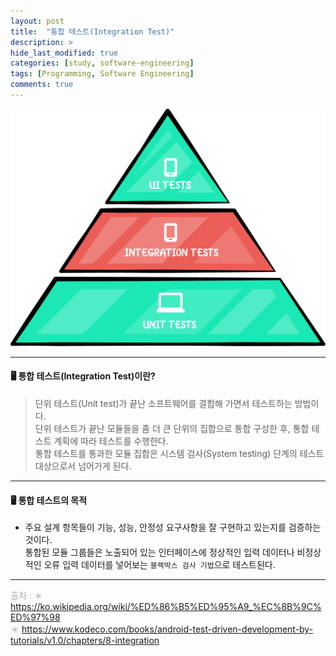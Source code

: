 ```yaml
---
layout: post
title:  "통합 테스트(Integration Test)"
description: >
hide_last_modified: true
categories: [study, software-engineering]
tags: [Programming, Software Engineering]
comments: true
---
```


<p align="center">
  <img src="/assets/img/blog/software_engineering/integration_test.png" style="width: 580px; height: auto;" />
</p>

-----

#### 🖥️ 통합 테스트(Integration Test)이란?

> 단위 테스트(Unit test)가 끝난 소프트웨어를 결합해 가면서 테스트하는 방법이다. <br>
단위 테스트가 끝난 모듈들을 좀 더 큰 단위의 집합으로 통합 구성한 후, 통합 테스트 계획에 따라 테스트를 수행한다.<br>
통합 테스트를 통과한 모듈 집합은 시스템 검사(System testing) 단계의 테스트 대상으로서 넘어가게 된다.

----

#### 🖥️ 통합 테스트의 목적

- 주요 설계 항목들이 기능, 성능, 안정성 요구사항을 잘 구현하고 있는지를 검증하는 것이다. <br>
통합된 모듈 그룹들은 노출되어 있는 인터페이스에 정상적인 입력 데이터나 비정상적인 오류 입력 데이터를 넣어보는 `블랙박스 검사 기법`으로 테스트된다.

-----
<span style="color:darkgray">출처 : 
＊ https://ko.wikipedia.org/wiki/%ED%86%B5%ED%95%A9_%EC%8B%9C%ED%97%98 <br>
＊ https://www.kodeco.com/books/android-test-driven-development-by-tutorials/v1.0/chapters/8-integration <br>

</span> 